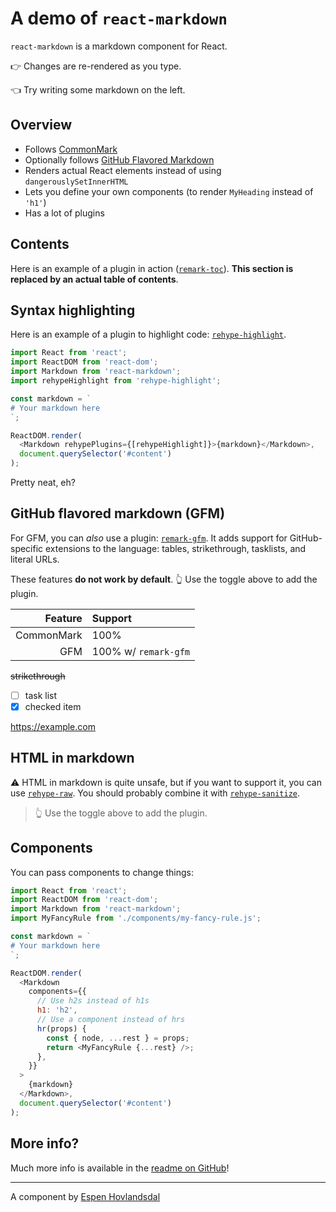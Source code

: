 # A demo of `react-markdown`

`react-markdown` is a markdown component for React.

👉 Changes are re-rendered as you type.

👈 Try writing some markdown on the left.

## Overview

- Follows [CommonMark](https://commonmark.org)
- Optionally follows [GitHub Flavored Markdown](https://github.github.com/gfm/)
- Renders actual React elements instead of using `dangerouslySetInnerHTML`
- Lets you define your own components (to render `MyHeading` instead of `'h1'`)
- Has a lot of plugins

## Contents

Here is an example of a plugin in action
([`remark-toc`](https://github.com/remarkjs/remark-toc)).
**This section is replaced by an actual table of contents**.

## Syntax highlighting

Here is an example of a plugin to highlight code:
[`rehype-highlight`](https://github.com/rehypejs/rehype-highlight).

```js
import React from 'react';
import ReactDOM from 'react-dom';
import Markdown from 'react-markdown';
import rehypeHighlight from 'rehype-highlight';

const markdown = `
# Your markdown here
`;

ReactDOM.render(
  <Markdown rehypePlugins={[rehypeHighlight]}>{markdown}</Markdown>,
  document.querySelector('#content')
);
```

Pretty neat, eh?

## GitHub flavored markdown (GFM)

For GFM, you can _also_ use a plugin:
[`remark-gfm`](https://github.com/remarkjs/react-markdown#use).
It adds support for GitHub-specific extensions to the language:
tables, strikethrough, tasklists, and literal URLs.

These features **do not work by default**.
👆 Use the toggle above to add the plugin.

|    Feature | Support              |
| ---------: | :------------------- |
| CommonMark | 100%                 |
|        GFM | 100% w/ `remark-gfm` |

~~strikethrough~~

- [ ] task list
- [x] checked item

https://example.com

## HTML in markdown

⚠️ HTML in markdown is quite unsafe, but if you want to support it, you can
use [`rehype-raw`](https://github.com/rehypejs/rehype-raw).
You should probably combine it with
[`rehype-sanitize`](https://github.com/rehypejs/rehype-sanitize).

<blockquote>
  👆 Use the toggle above to add the plugin.
</blockquote>

## Components

You can pass components to change things:

```js
import React from 'react';
import ReactDOM from 'react-dom';
import Markdown from 'react-markdown';
import MyFancyRule from './components/my-fancy-rule.js';

const markdown = `
# Your markdown here
`;

ReactDOM.render(
  <Markdown
    components={{
      // Use h2s instead of h1s
      h1: 'h2',
      // Use a component instead of hrs
      hr(props) {
        const { node, ...rest } = props;
        return <MyFancyRule {...rest} />;
      },
    }}
  >
    {markdown}
  </Markdown>,
  document.querySelector('#content')
);
```

## More info?

Much more info is available in the
[readme on GitHub](https://github.com/remarkjs/react-markdown)!

---

A component by [Espen Hovlandsdal](https://espen.codes/)
